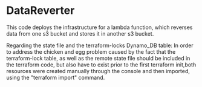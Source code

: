 # DataReverter
This code deploys the infrastructure for a lambda function, which reverses data from one s3 bucket and stores it in another s3 bucket.

Regarding the state file and the terraform-locks Dynamo_DB table: In order to address the chicken and egg problem caused by the fact that the terraform-lock table, as well as the remote state file should be included in the terraform code, but also have to exist prior to the first terraform init,both resources were created manually through the console and then imported, using the "terraform import" command. 

